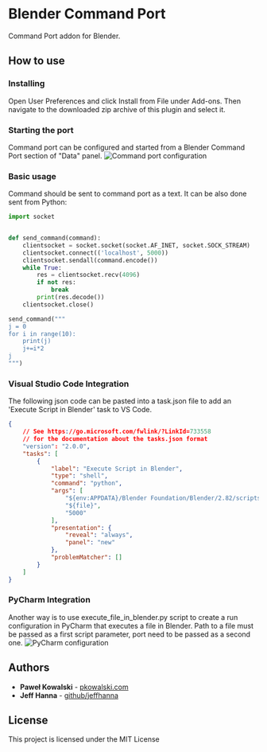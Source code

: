 # Blender Command Port

Command Port addon for Blender.

## How to use
### Installing


Open User Preferences and click Install from File under Add-ons. Then navigate to the downloaded zip archive of this plugin and select it.
### Starting the port
Command port can be configured and started from a Blender Command Port section of "Data" panel.
![Command port configuration](img/command_port_settings.png?raw=true "Title")

### Basic usage

Command should be sent to command port as a text. It can be also done sent from Python:

```python
import socket


def send_command(command):
    clientsocket = socket.socket(socket.AF_INET, socket.SOCK_STREAM)
    clientsocket.connect(('localhost', 5000))
    clientsocket.sendall(command.encode())
    while True:
        res = clientsocket.recv(4096)
        if not res:
            break
        print(res.decode())
    clientsocket.close()

send_command("""
j = 0
for i in range(10):
    print(j)
    j+=i*2
j
""")
```

### Visual Studio Code Integration
The following json code can be pasted into a task.json file to add an 'Execute Script in Blender' task to VS Code.
```json 
{
	// See https://go.microsoft.com/fwlink/?LinkId=733558
	// for the documentation about the tasks.json format
	"version": "2.0.0",
	"tasks": [
		{
			"label": "Execute Script in Blender",
			"type": "shell",
			"command": "python",
			"args": [
				"${env:APPDATA}/Blender Foundation/Blender/2.82/scripts/addons/blender_command_port/execute_file_in_blender.py",
				"${file}",
				"5000"
			],
			"presentation": {
				"reveal": "always",
				"panel": "new"
			},
			"problemMatcher": []
		}
	]
}
```

### PyCharm Integration
Another way is to use execute_file_in_blender.py script to create a run configuration in PyCharm that executes a file in Blender. Path to a file must be passed as a first script parameter, port need to be passed as a second one.
![PyCharm configuration](img/pycharm.png?raw=true "Title")

## Authors

* **Paweł Kowalski** - [pkowalski.com](http://pkowalski.com)
* **Jeff Hanna** - [github/jeffhanna](https://github.com/jeffhanna)

## License

This project is licensed under the MIT License

